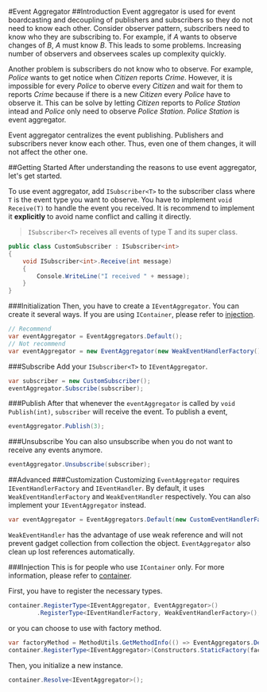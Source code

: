 #Event Aggregator
##Introduction
Event aggregator is used for event boardcasting and decoupling of publishers and subscribers so they do not need to know each other. 
Consider observer pattern, subscribers need to know who they are subscribing to. For example, if *A* wants to observe changes of *B*, *A* must know *B*. 
This leads to some problems. Increasing number of observers and observees scales up complexity quickly.

Another problem is subscribers do not know who to observe. For example, *Police* wants to get notice when *Citizen* reports *Crime*. 
However, it is impossible for every *Police* to oberve every *Citizen* and wait for them to reports *Crime* because if there is a new *Citizen* every *Police* have to observe it. 
This can be solve by letting *Citizen* reports to *Police Station* intead and *Police* only need to observe *Police Station*. *Police Station* is event aggregator.

Event aggregator centralizes the event publishing. Publishers and subscribers never know each other. Thus, even one of them changes, it will not affect the other one.

##Getting Started
After understanding the reasons to use event aggregator, let's get started. 


To use event aggregator, add `ISubscriber<T>` to the subscriber class where `T` is the event type you want to observe. You have to implement `void Receive(T)` to handle the event you received. It is recommend to implement it **explicitly** to avoid name conflict and calling it directly.

> `ISubscriber<T>` receives all events of type T and its super class.

```csharp
public class CustomSubscriber : ISubscriber<int>
{
    void ISubscriber<int>.Receive(int message)
    {
        Console.WriteLine("I received " + message);
    }
}
```
###Initialization
Then, you have to create a `IEventAggregator`. You can create it several ways.
If you are using `IContainer`, please refer to [injection](#injection).

```csharp
// Recommend
var eventAggregator = EventAggregators.Default();
// Not recommend
var eventAggregator = new EventAggregator(new WeakEventHandlerFactory());
```

###Subscribe
Add your `ISubscriber<T>` to `IEventAggregator`.

```csharp
var subscriber = new CustomSubscriber();
eventAggregator.Subscribe(subscriber);
```

###Publish
After that whenever the `eventAggregator` is called by `void Publish(int)`, `subscriber` will receive the event. To publish a event,

```csharp
eventAggregator.Publish(3);
```

###Unsubscribe
You can also unsubscribe when you do not want to receive any events anymore.

```csharp
eventAggregator.Unsubscribe(subscriber);
```

##Advanced
###Customization
Customizing `EventAggregator` requires `IEventHandlerFactory` and `IEventHandler`. By default, it uses `WeakEventHandlerFactory` and `WeakEventHandler` respectively. You can also implement your `IEventAggregator` instead.

```csharp
var eventAggregator = EventAggregators.Default(new CustomEventHandlerFactory());
```

`WeakEventHandler` has the advantage of use weak reference and will not prevent gadget collection from collection the object. `EventAggregator` also clean up lost references automatically.

###Injection
This is for people who use `IContainer` only. For more information, please refer to [container](../injection/container.md).

First, you have to register the necessary types.
```csharp
container.RegisterType<IEventAggregator, EventAggregator>()
        .RegisterType<IEventHandlerFactory, WeakEventHandlerFactory>();
```
or you can choose to use with factory method.

```csharp
var factoryMethod = MethodUtils.GetMethodInfo(() => EventAggregators.Default(null));
container.RegisterType<IEventAggregator>(Constructors.StaticFactory(factoryMethod));
```

Then, you initialize a new instance.

```csharp
container.Resolve<IEventAggregator>();
```